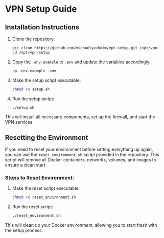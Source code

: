 # VPN Setup Guide

## Installation Instructions

1. Clone the repository:
   ```bash
   git clone https://github.com/michaelyoukeim/vpn-setup.git /opt/vpn-setup
   cd /opt/vpn-setup
   ```

2. Copy the `.env.example` to `.env` and update the variables accordingly.
   ```bash
   cp .env.example .env
   ```

3. Make the setup script executable:
   ```bash
   chmod +x setup.sh
   ```

4. Run the setup script:
   ```bash
   ./setup.sh
   ```

This will install all necessary components, set up the firewall, and start the VPN services.


## Resetting the Environment

If you need to reset your environment before setting everything up again, you can use the `reset_environment.sh` script provided in the repository. This script will remove all Docker containers, networks, volumes, and images to ensure a clean start.

### Steps to Reset Environment:

1. Make the reset script executable:
   ```bash
   chmod +x reset_environment.sh
   ```

2. Run the reset script:
   ```bash
   ./reset_environment.sh
   ```

This will clean up your Docker environment, allowing you to start fresh with the setup process.